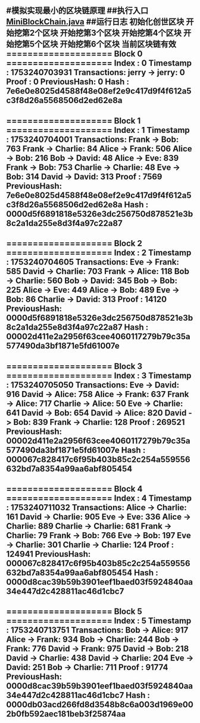 #模拟实现最小的区块链原理
##执行入口[MiniBlockChain.java](chain/src/t1/MiniBlockChain.java)
##运行日志
初始化创世区块
开始挖第2个区块
开始挖第3个区块
开始挖第4个区块
开始挖第5个区块
开始挖第6个区块
当前区块链有效
==================== Block 0 ====================
Index       : 0
Timestamp   : 1753240703931
Transactions:
jerry -> jerry: 0
Proof       : 0
PreviousHash: 0
Hash        : 7e6e0e8025d4588f48e08ef2e9c417d9f4f612a5c3f8d26a5568506d2ed62e8a
-------------------------------------------------

==================== Block 1 ====================
Index       : 1
Timestamp   : 1753240704001
Transactions:
Frank -> Bob: 763
Frank -> Charlie: 84
Alice -> Frank: 506
Alice -> Bob: 216
Bob -> David: 48
Alice -> Eve: 839
Frank -> Bob: 753
Charlie -> Charlie: 48
Eve -> Bob: 314
David -> David: 313
Proof       : 7569
PreviousHash: 7e6e0e8025d4588f48e08ef2e9c417d9f4f612a5c3f8d26a5568506d2ed62e8a
Hash        : 0000d5f6891818e5326e3dc256750d878521e3b8c2a1da255e8d3f4a97c22a87
-------------------------------------------------

==================== Block 2 ====================
Index       : 2
Timestamp   : 1753240704605
Transactions:
Eve -> Frank: 585
David -> Charlie: 703
Frank -> Alice: 118
Bob -> Charlie: 560
Bob -> David: 345
Bob -> Bob: 225
Alice -> Eve: 449
Alice -> Bob: 489
Eve -> Bob: 86
Charlie -> David: 313
Proof       : 14120
PreviousHash: 0000d5f6891818e5326e3dc256750d878521e3b8c2a1da255e8d3f4a97c22a87
Hash        : 00002d411e2a2956f63cee4060117279b79c35a577490da3bf1871e5fd61007e
-------------------------------------------------

==================== Block 3 ====================
Index       : 3
Timestamp   : 1753240705050
Transactions:
Eve -> David: 916
David -> Alice: 758
Alice -> Frank: 637
Frank -> Alice: 717
Charlie -> Alice: 50
Eve -> Charlie: 641
David -> Bob: 654
David -> Alice: 820
David -> Bob: 839
Frank -> Charlie: 128
Proof       : 269521
PreviousHash: 00002d411e2a2956f63cee4060117279b79c35a577490da3bf1871e5fd61007e
Hash        : 000067c828417c6f95b403b85c2c254a559556632bd7a8354a99aa6abf805454
-------------------------------------------------

==================== Block 4 ====================
Index       : 4
Timestamp   : 1753240711032
Transactions:
Alice -> Charlie: 161
David -> Charlie: 905
Eve -> Eve: 336
Alice -> Charlie: 889
Charlie -> Charlie: 681
Frank -> Charlie: 79
Frank -> Bob: 766
Eve -> Bob: 197
Eve -> Charlie: 301
Charlie -> Charlie: 124
Proof       : 124941
PreviousHash: 000067c828417c6f95b403b85c2c254a559556632bd7a8354a99aa6abf805454
Hash        : 0000d8cac39b59b3901eef1baed03f5924840aa34e447d2c428811ac46d1cbc7
-------------------------------------------------

==================== Block 5 ====================
Index       : 5
Timestamp   : 1753240713751
Transactions:
Bob -> Alice: 917
Alice -> Frank: 934
Bob -> Charlie: 244
Bob -> Frank: 776
David -> Frank: 975
David -> Bob: 218
David -> Charlie: 438
David -> Charlie: 204
Eve -> David: 251
Bob -> Charlie: 711
Proof       : 91774
PreviousHash: 0000d8cac39b59b3901eef1baed03f5924840aa34e447d2c428811ac46d1cbc7
Hash        : 0000db03acd266fd8d3548b8c6a003d1969e002b0fb592aec181beb3f25874aa
-------------------------------------------------

